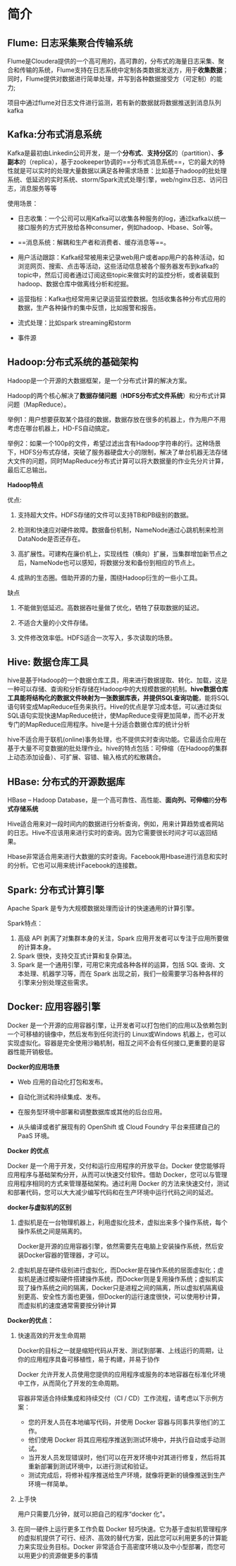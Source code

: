 # 简介

## Flume: 日志采集聚合传输系统

Flume是Cloudera提供的一个高可用的，高可靠的，分布式的海量日志采集、聚合和传输的系统，Flume支持在日志系统中定制各类数据发送方，用于**收集数据**；同时，Flume提供对数据进行简单处理，并写到各种数据接受方（可定制）的能力;

项目中通过flume对日志文件进行监测，若有新的数据就将数据推送到消息队列kafka



## Kafka:分布式消息系统

Kafka是最初由Linkedin公司开发，是一个**分布式**、**支持分区**的（partition）、**多副本**的（replica），基于zookeeper协调的==分布式消息系统==，它的最大的特性就是可以实时的处理大量数据以满足各种需求场景：比如基于hadoop的批处理系统、低延迟的实时系统、storm/Spark流式处理引擎，web/nginx日志、访问日志，消息服务等等



使用场景：

* 日志收集：一个公司可以用Kafka可以收集各种服务的log，通过kafka以统一接口服务的方式开放给各种consumer，例如hadoop、Hbase、Solr等。

* ==消息系统：解耦和生产者和消费者、缓存消息等==。

* 用户活动跟踪：Kafka经常被用来记录web用户或者app用户的各种活动，如浏览网页、搜索、点击等活动，这些活动信息被各个服务器发布到kafka的topic中，然后订阅者通过订阅这些topic来做实时的监控分析，或者装载到hadoop、数据仓库中做离线分析和挖掘。

* 运营指标：Kafka也经常用来记录运营监控数据。包括收集各种分布式应用的数据，生产各种操作的集中反馈，比如报警和报告。

* 流式处理：比如spark streaming和storm

* 事件源



## Hadoop:分布式系统的基础架构

Hadoop是一个开源的大数据框架，是一个分布式计算的解决方案。

Hadoop的两个核心解决了**数据存储问题**（**HDFS分布式文件系统**）和分布式计算问题（MapReduce）。

举例1：用户想要获取某个路径的数据，数据存放在很多的机器上，作为用户不用考虑在哪台机器上，HD-FS自动搞定。

举例2：如果一个100p的文件，希望过滤出含有Hadoop字符串的行。这种场景下，HDFS分布式存储，突破了服务器硬盘大小的限制，解决了单台机器无法存储大文件的问题，同时MapReduce分布式计算可以将大数据量的作业先分片计算，最后汇总输出。

**Hadoop特点**

优点: 

1. 支持超大文件。HDFS存储的文件可以支持TB和PB级别的数据。

2. 检测和快速应对硬件故障。数据备份机制，NameNode通过心跳机制来检测DataNode是否还存在。

3. 高扩展性。可建构在廉价机上，实现线性（横向）扩展，当集群增加新节点之后，NameNode也可以感知，将数据分发和备份到相应的节点上。

4. 成熟的生态圈。借助开源的力量，围绕Hadoop衍生的一些小工具。

缺点

1. 不能做到低延迟。高数据吞吐量做了优化，牺牲了获取数据的延迟。

2. 不适合大量的小文件存储。

3. 文件修改效率低。HDFS适合一次写入，多次读取的场景。





## Hive: 数据仓库工具

hive是基于Hadoop的一个数据仓库工具，用来进行数据提取、转化、加载，这是一种可以存储、查询和分析存储在Hadoop中的大规模数据的机制。**hive数据仓库工具能将结构化的数据文件映射为一张数据库表，并提供SQL查询功能**，能将SQL语句转变成MapReduce任务来执行。Hive的优点是学习成本低，可以通过类似SQL语句实现快速MapReduce统计，使MapReduce变得更加简单，而不必开发专门的MapReduce应用程序。hive是十分适合数据仓库的统计分析

hive不适合用于联机(online)事务处理，也不提供实时查询功能。它最适合应用在基于大量不可变数据的批处理作业。hive的特点包括：可伸缩（在Hadoop的集群上动态添加设备）、可扩展、容错、输入格式的松散耦合。





## HBase: 分布式的开源数据库

HBase – Hadoop Database，是一个高可靠性、高性能、**面向列、可伸缩**的**分布式存储系统**

Hive适合用来对一段时间内的数据进行分析查询，例如，用来计算趋势或者网站的日志。Hive不应该用来进行实时的查询。因为它需要很长时间才可以返回结果。

Hbase非常适合用来进行大数据的实时查询。Facebook用Hbase进行消息和实时的分析。它也可以用来统计Facebook的连接数。



## Spark: 分布式计算引擎

Apache Spark 是专为大规模数据处理而设计的快速通用的计算引擎。



Spark特点：

1. 高级 API 剥离了对集群本身的关注，Spark 应用开发者可以专注于应用所要做的计算本身。
2. Spark 很快，支持交互式计算和复杂算法。
3. Spark 是一个通用引擎，可用它来完成各种各样的运算，包括 SQL 查询、文本处理、机器学习等，而在 Spark 出现之前，我们一般需要学习各种各样的引擎来分别处理这些需求。



## Docker: 应用容器引擎

Docker 是一个开源的应用容器引擎，让开发者可以打包他们的应用以及依赖包到一个可移植的镜像中，然后发布到任何流行的 Linux或Windows 机器上，也可以实现虚拟化。容器是完全使用沙箱机制，相互之间不会有任何接口,更重要的是容器性能开销极低。

**Docker的应用场景**

* Web 应用的自动化打包和发布。

* 自动化测试和持续集成、发布。

* 在服务型环境中部署和调整数据库或其他的后台应用。

* 从头编译或者扩展现有的 OpenShift 或 Cloud Foundry 平台来搭建自己的 PaaS 环境。

**Docker 的优点**

Docker 是一个用于开发，交付和运行应用程序的开放平台。Docker 使您能够将应用程序与基础架构分开，从而可以快速交付软件。借助 Docker，您可以与管理应用程序相同的方式来管理基础架构。通过利用 Docker 的方法来快速交付，测试和部署代码，您可以大大减少编写代码和在生产环境中运行代码之间的延迟。



**docker与虚拟机的区别**

1. 虚拟机是在一台物理机器上，利用虚拟化技术，虚拟出来多个操作系统，每个操作系统之间是隔离的。

   Docker是开源的应用容器引擎，依然需要先在电脑上安装操作系统，然后安装Docker容器的管理器，才可以。

2. 虚拟机是在硬件级别进行虚拟化，而Docker是在操作系统的层面虚拟化；虚拟机是通过模拟硬件搭建操作系统，而Docker则是复用操作系统；虚拟机实现了操作系统之间的隔离，Docker只是进程之间的隔离，所以虚拟机隔离级别更高、安全性方面也更强，但Docker的运行速度很快，可以使用秒计算，而虚拟机的速度通常需要按分钟计算



**Docker的优点：**

1. 快速高效的开发生命周期

   Docker的目标之一就是缩短代码从开发、测试到部署、上线运行的周期，让你的应用程序具备可移植性，易于构建，并易于协作

   Docker 允许开发人员使用您提供的应用程序或服务的本地容器在标准化环境中工作，从而简化了开发的生命周期。

   容器非常适合持续集成和持续交付（CI / CD）工作流程，请考虑以下示例方案：

   * 您的开发人员在本地编写代码，并使用 Docker 容器与同事共享他们的工作。
   * 他们使用 Docker 将其应用程序推送到测试环境中，并执行自动或手动测试。
   * 当开发人员发现错误时，他们可以在开发环境中对其进行修复，然后将其重新部署到测试环境中，以进行测试和验证。
   * 测试完成后，将修补程序推送给生产环境，就像将更新的镜像推送到生产环境一样简单。

2. 上手快

   用户只需要几分钟，就可以把自己的程序“docker 化"。

3. 在同一硬件上运行更多工作负载
   Docker 轻巧快速。它为基于虚拟机管理程序的虚拟机提供了可行、经济、高效的替代方案，因此您可以利用更多的计算能力来实现业务目标。Docker 非常适合于高密度环境以及中小型部署，而您可以用更少的资源做更多的事情